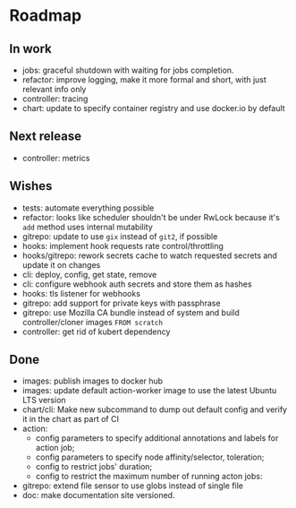 # Roadmap

## In work

- jobs: graceful shutdown with waiting for jobs completion.
- refactor: improve logging, make it more formal and short, with just relevant info only
- controller: tracing
- chart: update to specify container registry and use docker.io by default

## Next release

- controller: metrics

## Wishes

- tests: automate everything possible
- refactor: looks like scheduler shouldn't be under RwLock because it's `add` method uses internal mutability
- gitrepo: update to use `gix` instead of `git2`, if possible
- hooks: implement hook requests rate control/throttling
- hooks/gitrepo: rework secrets cache to watch requested secrets and update it on changes
- cli: deploy, config, get state, remove
- cli: configure webhook auth secrets and store them as hashes
- hooks: tls listener for webhooks
- gitrepo: add support for private keys with passphrase
- gitrepo: use Mozilla CA bundle instead of system and build controller/cloner images `FROM scratch`
- controller: get rid of kubert dependency

## Done

- images: publish images to docker hub
- images: update default action-worker image to use the latest Ubuntu LTS version
- chart/cli: Make new subcommand to dump out default config and verify it in the chart as part of CI
- action:
    - config parameters to specify additional annotations and labels for action job;
    - config parameters to specify node affinity/selector, toleration;
    - config to restrict jobs' duration;
    - config to restrict the maximum number of running acton jobs:
- gitrepo: extend file sensor to use globs instead of single file
- doc: make documentation site versioned.
